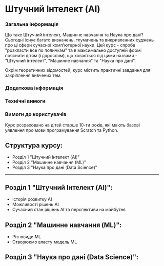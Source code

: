 # Штучний Інтелект (AI)


### Загальна інформація

Що таке Штучний інтелект, Машинне навчання та Наука про дані? Сьогодні існує багато визначень, тлумачень та викривленних суджень про ці сфери сучасної комп'ютерної науки. Цей курс - спроба "розкласти все по поличкам" та в максимально доступній формі пояснити дітям (і дорослим), що ховається під цими назвами - "Штучний інтелект", "Машинне навчання" та "Наука про дані".

Окрім теоретичних відомостей, курс містить практичні завдання для закріплення вивчених тем.

### Додаткова інформація

### Технічні вимоги


### Вимоги до користувачів

Курс розраховано на дітей старше 10-ти років, які мають базові уявлення про мови програмування Scratch та Python.

## Структура курсу:
- Розділ 1 "Штучний Інтелект (AI)" 
- Розділ 2 "Машинне навчання (ML)"
- Розділ 3 "Наука про дані (Data Science)"
---
## Розділ 1 "Штучний Інтелект (AI)":

- Історія розвитку AI
- Можливості рішень AI
- Сучасний стан рішень AI та перспективи на майбутнє

## Розділ 2 "Машинне навчання (ML)":

- Різновиди ML
- Створюємо власту модель ML

## Розділ 3 "Наука про дані (Data Science)":


###
###
#
